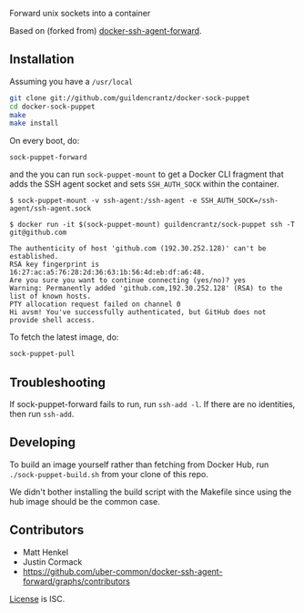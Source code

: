 Forward unix sockets into a container

Based on (forked from)
[docker-ssh-agent-forward](https://github.com/uber-common/docker-ssh-agent-forward).


## Installation

Assuming you have a `/usr/local`

```bash
git clone git://github.com/guildencrantz/docker-sock-puppet
cd docker-sock-puppet
make
make install
```

On every boot, do:

```
sock-puppet-forward
```

and the you can run `sock-puppet-mount` to get a Docker CLI fragment that adds
the SSH agent socket and sets `SSH_AUTH_SOCK` within the container.

```
$ sock-puppet-mount -v ssh-agent:/ssh-agent -e SSH_AUTH_SOCK=/ssh-agent/ssh-agent.sock

$ docker run -it $(sock-puppet-mount) guildencrantz/sock-puppet ssh -T git@github.com

The authenticity of host 'github.com (192.30.252.128)' can't be established.
RSA key fingerprint is 16:27:ac:a5:76:28:2d:36:63:1b:56:4d:eb:df:a6:48.
Are you sure you want to continue connecting (yes/no)? yes
Warning: Permanently added 'github.com,192.30.252.128' (RSA) to the list of known hosts.
PTY allocation request failed on channel 0
Hi avsm! You've successfully authenticated, but GitHub does not provide shell access.
```

To fetch the latest image, do:

```bash
sock-puppet-pull
```

## Troubleshooting

If sock-puppet-forward fails to run, run `ssh-add -l`. If there are no identities, then run `ssh-add`.

## Developing

To build an image yourself rather than fetching from Docker Hub, run
`./sock-puppet-build.sh` from your clone of this repo.

We didn't bother installing the build script with the Makefile since using the
hub image should be the common case.

## Contributors

* Matt Henkel
* Justin Cormack
* https://github.com/uber-common/docker-ssh-agent-forward/graphs/contributors

[License](LICENSE.md) is ISC.
